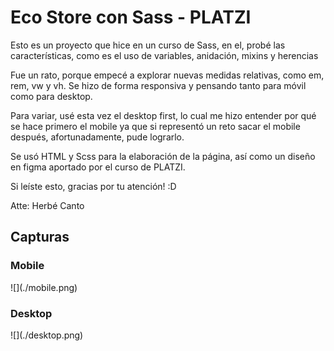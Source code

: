 <h1>Eco Store con Sass - PLATZI</h1>

Esto es un proyecto que hice en un curso de Sass, en el, probé las características, 
como es el uso de variables, anidación, mixins y herencias

Fue un rato, porque empecé a explorar nuevas medidas relativas, como em, rem, vw y vh.
Se hizo de forma responsiva y pensando tanto para móvil como para desktop.

Para variar, usé esta vez el desktop first, lo cual me hizo entender por qué se hace primero el mobile
ya que si representó un reto sacar el mobile después, afortunadamente, pude lograrlo.

Se usó HTML y Scss para la elaboración de la página, así como un diseño en figma aportado por
el curso de PLATZI.

Si leíste esto, gracias por tu atención! :D

Atte: Herbé Canto

<h2>Capturas</h2>

<h3>Mobile</h3>
![](./mobile.png)

<h3>Desktop</h3>
![](./desktop.png)
